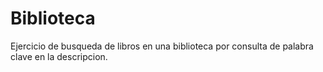 # Biblioteca

Ejercicio de busqueda de libros en una biblioteca por consulta de palabra clave en la descripcion. 
